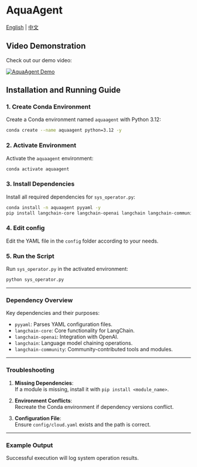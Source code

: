 # AquaAgent

[English](README.md) | [中文](README_zh.md)

## Video Demonstration
Check out our demo video:

[![AquaAgent Demo](https://i2.hdslb.com/bfs/archive/57aa4aaa9589a5a0ce2e4a2bbb17b5a43a04a8c9.jpg@672w_378h_1c_!web-search-common-cover.webp)](https://www.bilibili.com/video/BV19dRRYxEVz/?spm_id_from=333.40138.top_right_bar_window_history.content.click&vd_source=3ae379e8d4340c9697c1c7fad67f81c8)

## Installation and Running Guide

### 1. Create Conda Environment
Create a Conda environment named `aquaagent` with Python 3.12:
```bash
conda create --name aquaagent python=3.12 -y
```

### 2. Activate Environment
Activate the `aquaagent` environment:
```bash
conda activate aquaagent
```

### 3. Install Dependencies
Install all required dependencies for `sys_operator.py`:
```bash
conda install -n aquaagent pyyaml -y
pip install langchain-core langchain-openai langchain langchain-community
```
### 4. Edit config

Edit the YAML file in the ``config`` folder according to your needs.

### 5. Run the Script
Run `sys_operator.py` in the activated environment:
```bash
python sys_operator.py
```

---

### Dependency Overview
Key dependencies and their purposes:
- `pyyaml`: Parses YAML configuration files.
- `langchain-core`: Core functionality for LangChain.
- `langchain-openai`: Integration with OpenAI.
- `langchain`: Language model chaining operations.
- `langchain-community`: Community-contributed tools and modules.

---

### Troubleshooting
1. **Missing Dependencies**:  
   If a module is missing, install it with `pip install <module_name>`.

2. **Environment Conflicts**:  
   Recreate the Conda environment if dependency versions conflict.

3. **Configuration File**:  
   Ensure `config/cloud.yaml` exists and the path is correct.

---

### Example Output
Successful execution will log system operation results.
